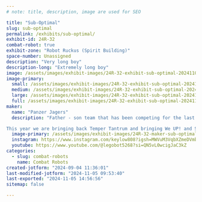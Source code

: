 ```yaml
---
# note: title, description, image are used for SEO

title: "Sub-Optimal"
slug: sub-optimal
permalink: /exhibits/sub-optimal/
exhibit-id: 24R-32
combat-robot: true
exhibit-zone: "Robot Ruckus (Spirit Building)"
space-number: Unassigned
description: "Very long boy"
description-long: "Extremely long boy"
image: /assets/images/exhibit-images/24R-32-exhibit-sub-optimal-20241102-064151-large.jpg
image-primary: 
  small: /assets/images/exhibit-images/24R-32-exhibit-sub-optimal-20241102-064151-small.jpg
  medium: /assets/images/exhibit-images/24R-32-exhibit-sub-optimal-20241102-064151-medium.jpg
  large: /assets/images/exhibit-images/24R-32-exhibit-sub-optimal-20241102-064151-large.jpg
  full: /assets/images/exhibit-images/24R-32-exhibit-sub-optimal-20241102-064151-full.jpg
maker: 
  name: "Panzer Jagers"
  description: "Father - son team that has been competing for the last 8 years

This year we are bringing back Temper Tantrum and bringing We UP! and Sub-Optimal for their Robot Ruckus debut."
  image-primary: /assets/images/exhibit-images/24R-32-maker-sub-optimal-89913546-765a-4888-87c0-65af3f5950dd-medium.png
  instagram: https://www.instagram.com/keylow808?igsh=MWVuM3VqbXZmeDVmbQ==
  youtube: https://www.youtube.com/@legobot5268?si=QN5vL0wcigJaC3kZ
categories: 
  - slug: combat-robots
    name: Combat Robots
created-jotform: "2024-09-04 11:36:01"
last-modified-jotform: "2024-11-05 09:53:40"
last-exported: "2024-11-05 14:56:56"
sitemap: false

---
```


